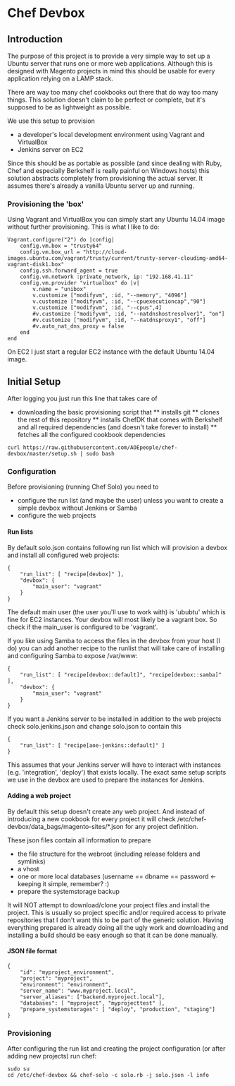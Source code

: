 # Chef Devbox


## Introduction

The purpose of this project is to provide a very simple way to set up a Ubuntu server that runs one or more web applications.
Although this is designed with Magento projects in mind this should be usable for every application relying on a LAMP stack.

There are way too many chef cookbooks out there that do way too many things. This solution doesn't claim to be perfect or
complete, but it's supposed to be as lightweight as possible.

We use this setup to provision
* a developer's local development environment using Vagrant and VirtualBox
* Jenkins server on EC2

Since this should be as portable as possible (and since dealing with Ruby, Chef and especially Berkshelf is really painful on
Windows hosts) this solution abstracts completely from provisioning the actual server. It assumes there's already a vanilla Ubuntu
server up and running.

### Provisioning the 'box'

Using Vagrant and VirtualBox you can simply start any Ubuntu 14.04 image without further provisioning. This is what I like to do:

```
Vagrant.configure("2") do |config|
    config.vm.box = "trusty64"
    config.vm.box_url = "http://cloud-images.ubuntu.com/vagrant/trusty/current/trusty-server-cloudimg-amd64-vagrant-disk1.box"
    config.ssh.forward_agent = true
    config.vm.network :private_network, ip: "192.168.41.11"
    config.vm.provider "virtualbox" do |v|
        v.name = "unibox"
        v.customize ["modifyvm", :id, "--memory", "4096"]
        v.customize ["modifyvm", :id, "--cpuexecutioncap","90"]
        v.customize ["modifyvm", :id, "--cpus",4]
        #v.customize ["modifyvm", :id, "--natdnshostresolver1", "on"]
        #v.customize ["modifyvm", :id, "--natdnsproxy1", "off"]
        #v.auto_nat_dns_proxy = false
    end
end
```

On EC2 I just start a regular EC2 instance with the default Ubuntu 14.04 image.

## Initial Setup

After logging you just run this line that takes care of
* downloading the basic provisioning script that
** installs git
** clones the rest of this repository
** installs ChefDK that comes with Berkshelf and all required dependencies (and doesn't take forever to install)
** fetches all the configured cookbook dependencies

```Shell
curl https://raw.githubusercontent.com/AOEpeople/chef-devbox/master/setup.sh | sudo bash
```

### Configuration

Before provisioning (running Chef Solo) you need to
* configure the run list (and maybe the user) unless you want to create a simple devbox without Jenkins or Samba
* configure the web projects

#### Run lists

By default solo.json contains following run list which will provision a devbox and install all configured web projects:
```
{
    "run_list": [ "recipe[devbox]" ],
    "devbox": {
        "main_user": "vagrant"
    }
}
```
The default main user (the user you'll use to work with) is 'ububtu' which is fine for EC2 instances. Your devbox will most likely be a vagrant box. So check
if the main_user is configured to be 'vagrant'. 

If you like using Samba to access the files in the devbox from your host (I do) you can add another recipe to the runlist that will take care of installing and
configuring Samba to expose /var/www:
```
{
    "run_list": [ "recipe[devbox::default]", "recipe[devbox::samba]" ],
    "devbox": {
        "main_user": "vagrant"
    }
}
```

If you want a Jenkins server to be installed in addition to the web projects check solo.jenkins.json and change solo.json to contain this
```
{
    "run_list": [ "recipe[aoe-jenkins::default]" ]
}
```
This assumes that your Jenkins server will have to interact with instances (e.g. 'integration', 'deploy') that exists locally. The exact same setup scripts we use in the
devbox are used to prepare the instances for Jenkins.

#### Adding a web project

By default this setup doesn't create any web project. And instead of introducing a new cookbook for every project it will check /etc/chef-devbox/data_bags/magento-sites/*.json for any project definition.

These json files contain all information to prepare 
* the file structure for the webroot (including release folders and symlinks)
* a vhost
* one or more local databases (username == dbname == password <- keeping it simple, remember? :)
* prepare the systemstorage backup

It will NOT attempt to download/clone your project files and install the project. 
This is usually so project specific and/or required access to private repositories that I don't want this to be part of the generic solution.
Having everything prepared is already doing all the ugly work and downloading and installing a build should be easy enough so that it can be done manually.

#### JSON file format

```
{
    "id": "myproject_environment",
    "project": "myproject",
    "environment": "environment",
    "server_name": "www.myproject.local",
    "server_aliases": ["backend.myproject.local"],
    "databases": [ "myproject", "myprojecttest" ],
    "prepare_systemstorages": [ "deploy", "production", "staging"]
}
```

### Provisioning

After configuring the run list and creating the project configuration (or after adding new projects) run chef:

```Shell
sudo su
cd /etc/chef-devbox && chef-solo -c solo.rb -j solo.json -l info
```